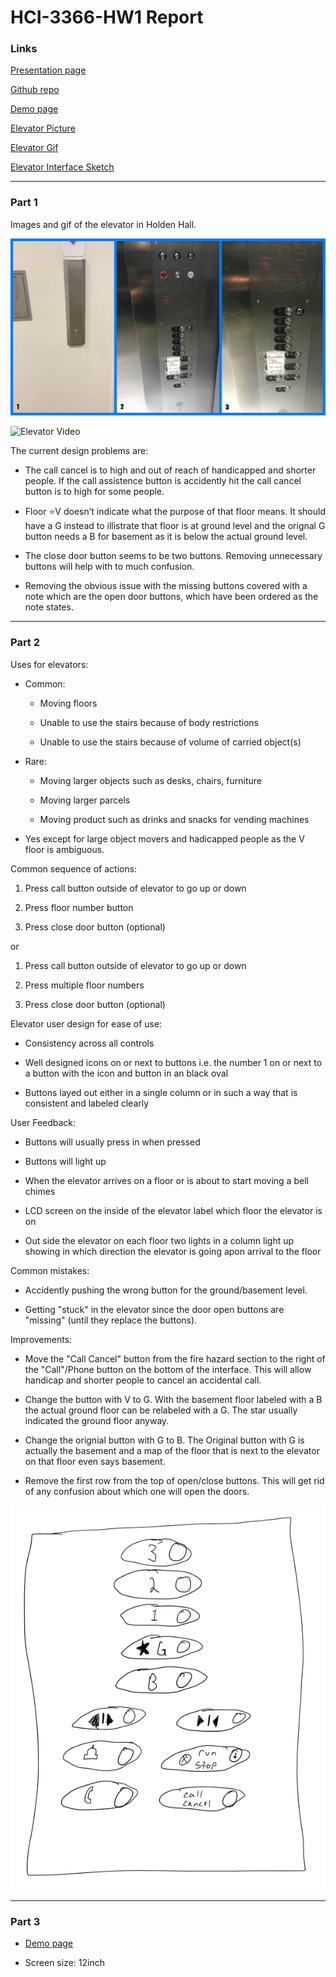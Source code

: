 # HCI-3366-HW1 Report

### Links

[Presentation page](https://michbish.github.io/HCI-3366-HW1/)

[Github repo](https://github.com/michbish/HCI-3366-HW1)

[Demo page](https://michbish.github.io/HCI-3366-HW1/demo)

[Elevator Picture](https://github.com/michbish/HCI-3366-HW1/blob/master/assets/Elevator.jpg)

[Elevator Gif](https://github.com/michbish/HCI-3366-HW1/blob/master/assets/Elevator.gif)

[Elevator Interface Sketch](https://github.com/michbish/HCI-3366-HW1/blob/master/assets/rough_sketch.PNG)

---
### Part 1

Images and gif of the elevator in Holden Hall.

![Elevator](/assets/Elevator.jpg)

![Elevator Video](/assets/Elevator.gif)

The current design problems are:

- The call cancel is to high and out of reach of handicapped and shorter people. If the call assistence button is accidently hit the call cancel button is to high for some people.

- Floor :star:V doesn’t indicate what the purpose of that floor means. It should have a G instead to illistrate that floor is at ground level and the orignal G button needs a B for basement as it is below the actual ground level.

- The close door button seems to be two buttons. Removing unnecessary buttons will help with to much confusion.

- Removing the obvious issue with the missing buttons covered with a note which are the open door buttons, which have been ordered as the note states.

---

### Part 2

Uses for elevators:

- Common: 

    - Moving floors

    - Unable to use the stairs because of body restrictions

    - Unable to use the stairs because of volume of carried object(s) 

- Rare:

    - Moving larger objects such as desks, chairs, furniture

    - Moving larger parcels

    - Moving product such as drinks and snacks for vending machines

- Yes except for large object movers and hadicapped people as the V floor is ambiguous.

Common sequence of actions:

1. Press call button outside of elevator to go up or down

2. Press floor number button

3. Press close door button (optional)

or 

1. Press call button outside of elevator to go up or down

2. Press multiple floor numbers 

3. Press close door button (optional)

Elevator user design for ease of use:

- Consistency across all controls

- Well designed icons on or next to buttons i.e. the number 1 on or next to a button with the icon and button in an black oval

- Buttons layed out either in a single column or in such a way that is consistent and labeled clearly

User Feedback: 

- Buttons will usually press in when pressed

- Buttons will light up

- When the elevator arrives on a floor or is about to start moving a bell chimes

- LCD screen on the inside of the elevator label which floor the elevator is on

- Out side the elevator on each floor two lights in a column light up showing in which direction the elevator is going apon arrival to the floor

Common mistakes: 

- Accidently pushing the wrong button for the ground/basement level.

- Getting "stuck" in the elevator since the door open buttons are "missing" (until they replace the buttons).

Improvements: 

- Move the "Call Cancel" button from the fire hazard section to the right of the "Call"/Phone button on the bottom of the interface. This will allow handicap and shorter people to cancel an accidental call. 

- Change the button with V to G. With the basement floor labeled with a B the actual ground floor can be relabeled with a G. The star usually indicated the ground floor anyway.

- Change the orignial button with G to B. The Original button with G is actually the basement and a map of the floor that is next to the elevator on that floor even says basement.

- Remove the first row from the top of open/close buttons. This will get rid of any confusion about which one will open the doors. 

![Design Sketch](/assets/rough_sketch.PNG)

--- 

### Part 3 

- [Demo page](https://michbish.github.io/HCI-3366-HW1/demo)

- Screen size: 12inch
